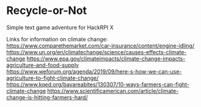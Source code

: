 # Recycle-or-Not
Simple text game adventure for HackRPI X

Links for information on climate change:
https://www.comparethemarket.com/car-insurance/content/engine-idling/
https://www.un.org/en/climatechange/science/causes-effects-climate-change
https://www.epa.gov/climateimpacts/climate-change-impacts-agriculture-and-food-supply
https://www.weforum.org/agenda/2019/09/here-s-how-we-can-use-agriculture-to-fight-climate-change/
https://www.kqed.org/bayareabites/130307/10-ways-farmers-can-fight-climate-change 
https://www.scientificamerican.com/article/climate-change-is-hitting-farmers-hard/
